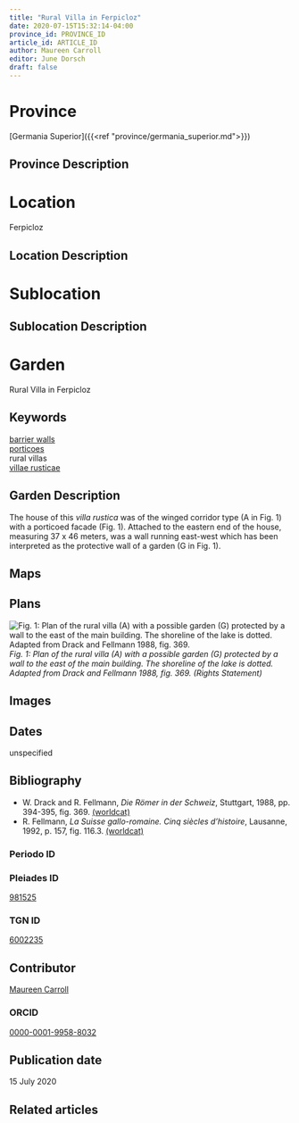 ```yaml
---
title: "Rural Villa in Ferpicloz"
date: 2020-07-15T15:32:14-04:00
province_id: PROVINCE_ID
article_id: ARTICLE_ID
author: Maureen Carroll
editor: June Dorsch
draft: false
---
```


# Province

[Germania Superior]({{<ref "province/germania_superior.md">}})  

## Province Description

<!-- DESCRIPTION -->


# Location

Ferpicloz

## Location Description

<!-- LEAVE THIS BLANK FOR NOW -->

# Sublocation

<!--
[AREA WITHIN LOCATION, LIKE “PALATINE HILL”](GEOREFERENCE LINK)
A sublocation is any area larger than an individual garden, but located within a location. I would always try to include a link to a controlled vocabulary here if possible. This ID may well be different from the Garden ID, e.g., Pompeii versus a Garden in one of the houses which has its own Pleiades ID.
-->

## Sublocation Description

<!-- DESCRIPTION -->

# Garden

Rural Villa in Ferpicloz

## Keywords

[barrier walls](http://vocab.getty.edu/page/aat/300419302)  
[porticoes](http://vocab.getty.edu/page/aat/300004145)  
rural villas  
[villae rusticae](http://vocab.getty.edu/page/aat/300005518)

## Garden Description

The house of this *villa rustica* was of the winged corridor type (A in Fig. 1) with a porticoed facade (Fig. 1). Attached to the eastern end of the house, measuring 37 x 46 meters, was a wall running east-west which has been interpreted as the protective wall of a garden (G in Fig. 1).

## Maps

<!--
![alt_text](../../images/image_name.ext)
*CAPTION*
-->

## Plans

![Fig. 1: Plan of the rural villa (A) with a possible garden (G) protected by a wall to the east of the main building. The shoreline of the lake is dotted. Adapted from Drack and Fellmann 1988, fig. 369.](../../images/EUR_GS_Fer_Rv_carroll.jpg)
*Fig. 1: Plan of the rural villa (A) with a possible garden (G) protected by a wall to the east of the main building. The shoreline of the lake is dotted. Adapted from Drack and Fellmann 1988, fig. 369. (Rights Statement)*

## Images

<!--
![alt_text](../../images/image_name.ext)
*CAPTION*
-->

## Dates

unspecified

## Bibliography

* W. Drack and R. Fellmann, *Die Römer in der Schweiz*, Stuttgart, 1988, pp. 394-395, fig. 369. [(worldcat)](http://www.worldcat.org/oclc/639129078)
* R. Fellmann, *La Suisse gallo-romaine. Cinq siècles d’histoire*, Lausanne, 1992, p. 157, fig. 116.3. [(worldcat)](http://www.worldcat.org/oclc/28038264)

### Periodo ID

<!-- [PERIODO_ID](https://pleiades.stoa.org/places/PLEIADES_ID) -->

### Pleiades ID

[981525](https://pleiades.stoa.org/places/981525)

### TGN ID

[6002235](http://vocab.getty.edu/page/tgn/6002235)

## Contributor

[Maureen Carroll](https://www.sheffield.ac.uk/archaeology/our-people/academic-staff/maureen-carroll)

### ORCID

[0000-0001-9958-8032](https://orcid.org/0000-0001-9958-8032)

## Publication date

15 July 2020

## Related articles

<!-- Links to other related articles. Leave blank for now -->
